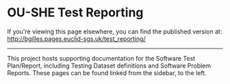 # OU-SHE Test Reporting

If you're viewing this page elsewhere, you can find the published version at:
http://bgilles.pages.euclid-sgs.uk/test_reporting/

---

This project hosts supporting documentation for the Software Test Plan/Report, including Testing Dataset definitions and
Software Problem Reports. These pages can be found linked from the sidebar, to the left.
